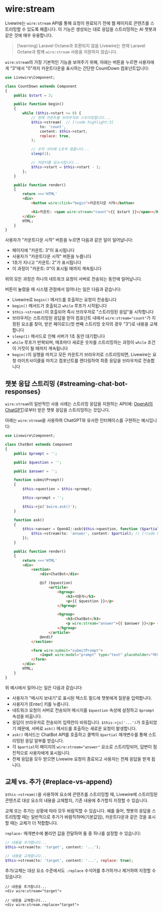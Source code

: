 # wire:stream
Livewire는 `wire:stream` API를 통해 요청이 완료되기 전에 웹 페이지로 콘텐츠를 스트리밍할 수 있도록 해줍니다. 이 기능은 생성되는 대로 응답을 스트리밍하는 AI 챗봇과 같은 것에 매우 유용합니다.

> [!warning] Laravel Octane과 호환되지 않음
> Livewire는 현재 Laravel Octane과 함께 `wire:stream` 사용을 지원하지 않습니다.

`wire:stream`의 가장 기본적인 기능을 보여주기 위해, 아래는 버튼을 누르면 사용자에게 "3"에서 "0"까지 카운트다운을 표시하는 간단한 CountDown 컴포넌트입니다:

```php
use Livewire\Component;

class CountDown extends Component
{
    public $start = 3;

    public function begin()
    {
        while ($this->start >= 0) {
            // 현재 카운트를 브라우저로 스트리밍합니다...
            $this->stream(  // [!code highlight:5]
                to: 'count',
                content: $this->start,
                replace: true,
            );

            // 숫자 사이에 1초씩 멈춥니다...
            sleep(1);

            // 카운터를 감소시킵니다...
            $this->start = $this->start - 1;
        };
    }

    public function render()
    {
        return <<<'HTML'
        <div>
            <button wire:click="begin">카운트다운 시작</button>

            <h1>카운트: <span wire:stream="count">{{ $start }}</span></h1> <!-- [!code highlight] -->
        </div>
        HTML;
    }
}
```

사용자가 "카운트다운 시작" 버튼을 누르면 다음과 같은 일이 일어납니다:
* 페이지에 "카운트: 3"이 표시됩니다
* 사용자가 "카운트다운 시작" 버튼을 누릅니다
* 1초가 지나고 "카운트: 2"가 표시됩니다
* 이 과정이 "카운트: 0"이 표시될 때까지 계속됩니다

위의 모든 과정은 하나의 네트워크 요청이 서버로 전송되는 동안에 일어납니다.

버튼이 눌렸을 때 시스템 관점에서 일어나는 일은 다음과 같습니다:
* Livewire로 `begin()` 메서드를 호출하는 요청이 전송됩니다
* `begin()` 메서드가 호출되고 `while` 루프가 시작됩니다
* `$this->stream()`이 호출되어 즉시 브라우저로 "스트리밍된 응답"을 시작합니다
* 브라우저는 스트리밍된 응답을 받아 컴포넌트 내에서 `wire:stream="count"`가 지정된 요소를 찾아, 받은 페이로드(첫 번째 스트리밍 숫자의 경우 "3")로 내용을 교체합니다
* `sleep(1)` 메서드로 인해 서버가 1초 동안 대기합니다
* `while` 루프가 반복되며, 매초마다 새로운 숫자를 스트리밍하는 과정이 `while` 조건이 거짓이 될 때까지 계속됩니다
* `begin()`이 실행을 마치고 모든 카운트가 브라우저로 스트리밍되면, Livewire는 요청 라이프사이클을 마치고 컴포넌트를 렌더링하여 최종 응답을 브라우저로 전송합니다

## 챗봇 응답 스트리밍 {#streaming-chat-bot-responses}

`wire:stream`의 일반적인 사용 사례는 스트리밍 응답을 지원하는 API(예: [OpenAI의 ChatGPT](https://chat.openai.com/))로부터 받은 챗봇 응답을 스트리밍하는 것입니다.

아래는 `wire:stream`을 사용하여 ChatGPT와 유사한 인터페이스를 구현하는 예시입니다:

```php
use Livewire\Component;

class ChatBot extends Component
{
    public $prompt = '';

    public $question = '';

    public $answer = '';

    function submitPrompt()
    {
        $this->question = $this->prompt;

        $this->prompt = '';

        $this->js('$wire.ask()');
    }

    function ask()
    {
        $this->answer = OpenAI::ask($this->question, function ($partial) {
            $this->stream(to: 'answer', content: $partial); // [!code highlight]
        });
    }

    public function render()
    {
        return <<<'HTML'
        <div>
            <section>
                <div>ChatBot</div>

                @if ($question)
                    <article>
                        <hgroup>
                            <h3>사용자</h3>
                            <p>{{ $question }}</p>
                        </hgroup>

                        <hgroup>
                            <h3>ChatBot</h3>
                            <p wire:stream="answer">{{ $answer }}</p> <!-- [!code highlight] -->
                        </hgroup>
                    </article>
                @endif
            </section>

            <form wire:submit="submitPrompt">
                <input wire:model="prompt" type="text" placeholder="메시지 보내기" autofocus>
            </form>
        </div>
        HTML;
    }
}
```

위 예시에서 일어나는 일은 다음과 같습니다:
* 사용자가 "메시지 보내기"로 표시된 텍스트 필드에 챗봇에게 질문을 입력합니다.
* 사용자가 [Enter] 키를 누릅니다.
* 네트워크 요청이 서버로 전송되어 메시지를 `$question` 속성에 설정하고 `$prompt` 속성을 비웁니다.
* 응답이 브라우저로 전송되어 입력란이 비워집니다. `$this->js('...')`가 호출되었기 때문에, 서버로 `ask()` 메서드를 호출하는 새로운 요청이 발생합니다.
* `ask()` 메서드는 ChatBot API를 호출하고 콜백의 `$partial` 매개변수를 통해 스트리밍된 응답 일부를 받습니다.
* 각 `$partial`이 페이지의 `wire:stream="answer"` 요소로 스트리밍되어, 답변이 점진적으로 사용자에게 표시됩니다.
* 전체 응답을 모두 받으면 Livewire 요청이 종료되고 사용자는 전체 응답을 받게 됩니다.

## 교체 vs. 추가 {#replace-vs-append}

`$this->stream()`을 사용하여 요소에 콘텐츠를 스트리밍할 때, Livewire에 스트리밍된 콘텐츠로 대상 요소의 내용을 교체할지, 기존 내용에 추가할지 지정할 수 있습니다.

교체 또는 추가는 상황에 따라 모두 바람직할 수 있습니다. 예를 들어, 챗봇의 응답을 스트리밍할 때는 일반적으로 추가가 바람직하며(기본값임), 카운트다운과 같은 것을 표시할 때는 교체가 더 적합합니다.

`replace:` 매개변수에 불리언 값을 전달하여 둘 중 하나를 설정할 수 있습니다:

```php
// 내용을 추가합니다...
$this->stream(to: 'target', content: '...');

// 내용을 교체합니다...
$this->stream(to: 'target', content: '...', replace: true);
```

추가/교체는 대상 요소 수준에서도 `.replace` 수식어를 추가하거나 제거하여 지정할 수 있습니다:

```blade
// 내용을 추가합니다...
<div wire:stream="target">

// 내용을 교체합니다...
<div wire:stream.replace="target">
```
